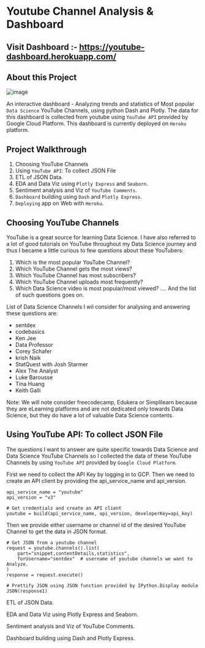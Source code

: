 # Youtube Channel Analysis & Dashboard

## Visit Dashboard :- https://youtube-dashboard.herokuapp.com/

## About this Project
![image](https://user-images.githubusercontent.com/96365389/179364370-51710ec1-1b65-429f-b8a1-6ab59df1957e.png)

An interactive dashboard - Analyzing trends and statistics of Most popular `Data Science` YouTube Channels, using python Dash and Plotly. The data for this dashboard is collected from youtube using `YouTube API` provided by Google Cloud Platform. This dashboard is currently deployed on `Heroku` platform. 

## Project Walkthrough
1. Choosing YouTube Channels
2. Using `YouTube API`: To collect JSON File
3. ETL of JSON Data.
4. EDA and Data Viz using `Plotly Express` and `Seaborn`.
5. Sentiment analysis and Viz of `YouTube Comments`.
6. `Dashboard` building using `Dash` and `Plotly Express`.
7. `Deploying` app on Web with `Heroku`.


## Choosing YouTube Channels

YouTube is a great source for learning Data Science. I have also referred to a lot of good tutorials on YouTube throughout my Data Science journey and thus I became a little curious to few questions about these YouTubers: 

1. Which is the most popular YouTube Channel?
2. Which YouTube Channel gets the most views?
3. Which YouTube Channel has most subscribers?
4. Which YouTube Channel uploads most frequently?
5. Which Data Science video is most popular/most viewed? ....
And the list of such questions goes on.

List of Data Science Channels I wil consider for analysing and answering these questions are:
- sentdex
- codebasics
- Ken Jee
- Data Professor
- Corey Schafer
- krish Naik
- StatQuest with Josh Starmer
- Alex The Analyst
- Luke Barousse
- Tina Huang
- Keith Galli

Note: We will note consider freecodecamp, Edukera or Simplilearn because they are eLearning platforms and are not dedicated only towards Data Science, but they do have a lot of valuable Data Science contents.


## Using YouTube API: To collect JSON File

The questions I want to answer are quite specific towards Data Science and Data Science YouTube Channels so I collected the data of these YouTube Channels by using `YouTube API` provided by `Google Cloud Platform`.


First we need to collect the API Key by logging in to GCP. 
Then we need to create an API client by providing the api_service_name and api_version.
```
api_service_name = "youtube"
api_version = "v3"

# Get credentials and create an API client
youtube = build(api_service_name, api_version, developerKey=api_key)
```
Then we provide either username or channel id of the desired YouTube Channel to get the data in JSON format.

```
# Get JSON from a youtube channel
request = youtube.channels().list(
    part="snippet,contentDetails,statistics",
    forUsername="sentdex"  # username of youtube channels we want to Analyze.
)
response = request.execute()

# Prettify JSON using JSON function provided by IPython.Display module
JSON(response1)
```

ETL of JSON Data.

EDA and Data Viz using Plotly Express and Seaborn.

Sentiment analysis and Viz of YouTube Comments.

Dashboard building using Dash and Plotly Express.
